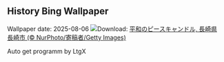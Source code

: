 ## History Bing Wallpaper
Wallpaper date: 2025-08-06
![](https://www.bing.com/th?id=OHR.HiroshimaPeace2025_JA-JP3351733972_UHD.jpg&w=1000)Download: [平和のピースキャンドル, 長崎県 長崎市 (© NurPhoto/寄稿者/Getty Images)](https://www.bing.com/th?id=OHR.HiroshimaPeace2025_JA-JP3351733972_UHD.jpg)

Auto get programm by LtgX

